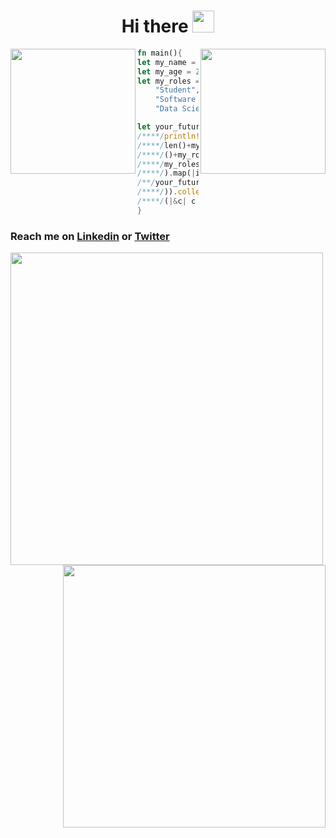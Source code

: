 <h1 align="center"> Hi there <img src="https://media.giphy.com/media/hvRJCLFzcasrR4ia7z/giphy.gif" width="35px"> </h1>

<img align="right" width="200" src="https://media4.giphy.com/media/4N5ddOOJJ7gtKTgNac/giphy.gif"/>
<img align="left" width="200" src="https://media2.giphy.com/media/JIX9t2j0ZTN9S/giphy.gif"/>

```rust
fn main(){
let my_name = String::from("Nicolas Nery");
let my_age = 22;
let my_roles = vec![
    "Student",
    "Software Engineer",
    "Data Science Intern at TCU"];

let your_future_data = "596f752073686f756c642068697265204e69636f6c617321";
/****/println!("{}",(/**/0../**/my_age+my_name./*******/
/****/len()+my_age /*   *//*   */ /my_roles.len/*******/
/****/()+my_roles./*            */len()*2).step_by(/***/
/****/my_roles.len/*            */()-my_age/my_age/****/
/****/).map(|i|u8 /*            */::from_str_radix(&/**/
/**/your_future_data/*        */[i..i+2],16).unwrap(/**/
/****/)).collect::<Vec/*    */<u8>>().iter().map/******/
/****/(|&c| c as char). /**/ collect::<String>());/****/
}
```

### Reach me on **[Linkedin](https://www.linkedin.com/in/nicolas-vycas-nery/)** or **[Twitter](https://twitter.com/NicolasVycas)**

<img 
    src="https://github-readme-stats.vercel.app/api/?username=tomast1337&count_private=true&theme=highcontrast&showicons=true&include_all_commits=true&hide_border=true"
    width="500"
    align="left"
    >
<img
    src="https://github-readme-stats.vercel.app/api/top-langs/?username=tomast1337&layout=compact&theme=highcontrast&langs_count=10&hide_border=true"
    width="420"
    align="right"
     >
